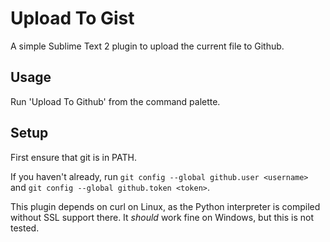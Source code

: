 Upload To Gist
==============
A simple Sublime Text 2 plugin to upload the current file to Github.

Usage
-----
Run 'Upload To Github' from the command palette.

Setup
------------
First ensure that git is in PATH.

If you haven't already, run `git config --global github.user <username>` and `git config --global github.token <token>`.

This plugin depends on curl on Linux, as the Python interpreter is compiled without SSL support there. It *should* work fine on Windows, but this is not tested.